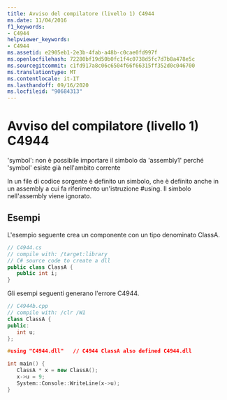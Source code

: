 ```yaml
---
title: Avviso del compilatore (livello 1) C4944
ms.date: 11/04/2016
f1_keywords:
- C4944
helpviewer_keywords:
- C4944
ms.assetid: e2905eb1-2e3b-4fab-a48b-c0cae0fd997f
ms.openlocfilehash: 72280bf19d50b0fc1f4c0738d5fc7d7b8a478e5c
ms.sourcegitcommit: c1fd917a8c06c6504f66f66315ff352d0c046700
ms.translationtype: MT
ms.contentlocale: it-IT
ms.lasthandoff: 09/16/2020
ms.locfileid: "90684313"
---
```

# <a name="compiler-warning-level-1-c4944"></a>Avviso del compilatore (livello 1) C4944

'symbol': non è possibile importare il simbolo da 'assembly1' perché 'symbol' esiste già nell'ambito corrente

In un file di codice sorgente è definito un simbolo, che è definito anche in un assembly a cui fa riferimento un'istruzione #using. Il simbolo nell'assembly viene ignorato.

## <a name="examples"></a>Esempi

L'esempio seguente crea un componente con un tipo denominato ClassA.

```csharp
// C4944.cs
// compile with: /target:library
// C# source code to create a dll
public class ClassA {
   public int i;
}
```

Gli esempi seguenti generano l'errore C4944.

```cpp
// C4944b.cpp
// compile with: /clr /W1
class ClassA {
public:
   int u;
};

#using "C4944.dll"   // C4944 ClassA also defined C4944.dll

int main() {
   ClassA * x = new ClassA();
   x->u = 9;
   System::Console::WriteLine(x->u);
}
```
